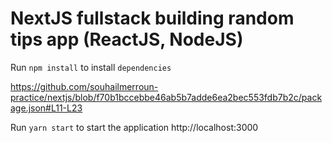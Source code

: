 # NextJS fullstack building random tips app (ReactJS, NodeJS)

Run `npm install` to install `dependencies`

https://github.com/souhailmerroun-practice/nextjs/blob/f70b1bccebbe46ab5b7adde6ea2bec553fdb7b2c/package.json#L11-L23

Run `yarn start` to start the application http://localhost:3000